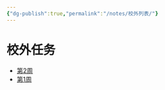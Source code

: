 ```yaml
---
{"dg-publish":true,"permalink":"/notes/校外列表/"}
---
```


# 校外任务

- [第2周](https://vocal-marigold-a2107c.netlify.app/notes/2024-01-08-Mon校外/)
- [第1周](https://vocal-marigold-a2107c.netlify.app/notes/2024-01-01-Mon校外/)